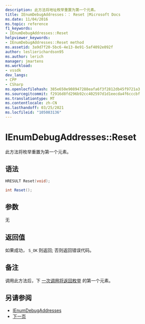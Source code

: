 ```yaml
---
description: 此方法将地址枚举重置为第一个元素。
title: IEnumDebugAddresses：： Reset |Microsoft Docs
ms.date: 11/04/2016
ms.topic: reference
f1_keywords:
- IEnumDebugAddresses::Reset
helpviewer_keywords:
- IEnumDebugAddresses::Reset method
ms.assetid: 3a9d7f20-5bc6-4e13-8e91-5af4092e092f
author: leslierichardson95
ms.author: lerich
manager: jmartens
ms.workload:
- vssdk
dev_langs:
- CPP
- CSharp
ms.openlocfilehash: 385e650e908947288eafa6f3f2812db45f9721a3
ms.sourcegitcommit: f2916d8fd296b92cc402597d1d1eecda4f6cccbf
ms.translationtype: MT
ms.contentlocale: zh-CN
ms.lasthandoff: 03/25/2021
ms.locfileid: "105083136"
---
```

# <a name="ienumdebugaddressesreset"></a>IEnumDebugAddresses::Reset
此方法将枚举重置为第一个元素。

## <a name="syntax"></a>语法

```cpp
HRESULT Reset(void);
```

```csharp
int Reset();
```

## <a name="parameters"></a>参数
 无

## <a name="return-value"></a>返回值
 如果成功， `S_OK` 则返回; 否则返回错误代码。

## <a name="remarks"></a>备注
 调用此方法后，下 [一次调用将返回枚举](../../../extensibility/debugger/reference/ienumdebugaddresses-next.md) 的第一个元素。

## <a name="see-also"></a>另请参阅
- [IEnumDebugAddresses](../../../extensibility/debugger/reference/ienumdebugaddresses.md)
- [下一页](../../../extensibility/debugger/reference/ienumdebugaddresses-next.md)
